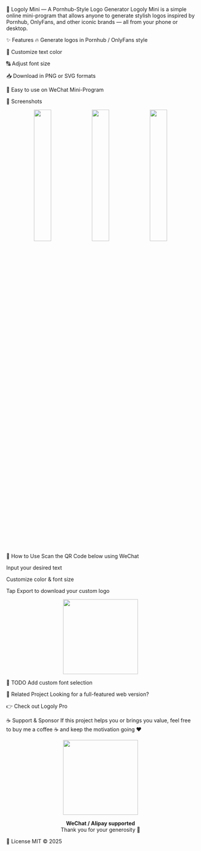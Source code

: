 🎨 Logoly Mini — A Pornhub-Style Logo Generator
Logoly Mini is a simple online mini-program that allows anyone to generate stylish logos inspired by Pornhub, OnlyFans, and other iconic brands — all from your phone or desktop.

✨ Features
🔥 Generate logos in Pornhub / OnlyFans style

🎨 Customize text color

🔠 Adjust font size

📥 Download in PNG or SVG formats

📱 Easy to use on WeChat Mini-Program

📸 Screenshots
<p align="center"> <img src="https://github.com/user-attachments/assets/827e745c-755d-4d73-a791-079127a8d26c" width="30%" /> <img src="https://github.com/user-attachments/assets/4df2b888-dbe5-403e-92ba-52d50f5d9a99" width="30%" /> <img src="https://github.com/user-attachments/assets/0a66f8b2-633f-47b7-a29d-898ca3a852f9" width="30%" /> </p>
📲 How to Use
Scan the QR Code below using WeChat

Input your desired text

Customize color & font size

Tap Export to download your custom logo

<p align="center"> <img src="https://github.com/user-attachments/assets/33e4dd7c-71f1-444c-8f4f-7995f63254de" width="200" /> </p>
📌 TODO
 Add custom font selection

🧩 Related Project
Looking for a full-featured web version?

👉 Check out Logoly Pro

☕ Support & Sponsor
If this project helps you or brings you value, feel free to buy me a coffee ☕ and keep the motivation going ❤️

<p align="center"> 
 <img src="[https://github.com/user-attachments/assets/33e4dd7c-71f1-444c-8f4f-7995f63254de](https://github.com/user-attachments/assets/b6f03c4c-0063-4fcf-bc51-35fe24202b57)" width="200" /> 


 </p> <p align="center"> <b>WeChat / Alipay supported</b><br> Thank you for your generosity 🙏 </p>

📄 License
MIT © 2025

